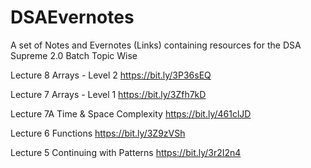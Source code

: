 # DSAEvernotes
A set of Notes and Evernotes (Links) containing resources for the DSA Supreme 2.0 Batch Topic Wise

Lecture 8
Arrays - Level 2
https://bit.ly/3P36sEQ

Lecture 7
Arrays - Level 1
https://bit.ly/3Zfh7kD

Lecture 7A
Time & Space Complexity
https://bit.ly/461clJD

Lecture 6
Functions
https://bit.ly/3Z9zVSh

Lecture 5
Continuing with Patterns
https://bit.ly/3r2I2n4


